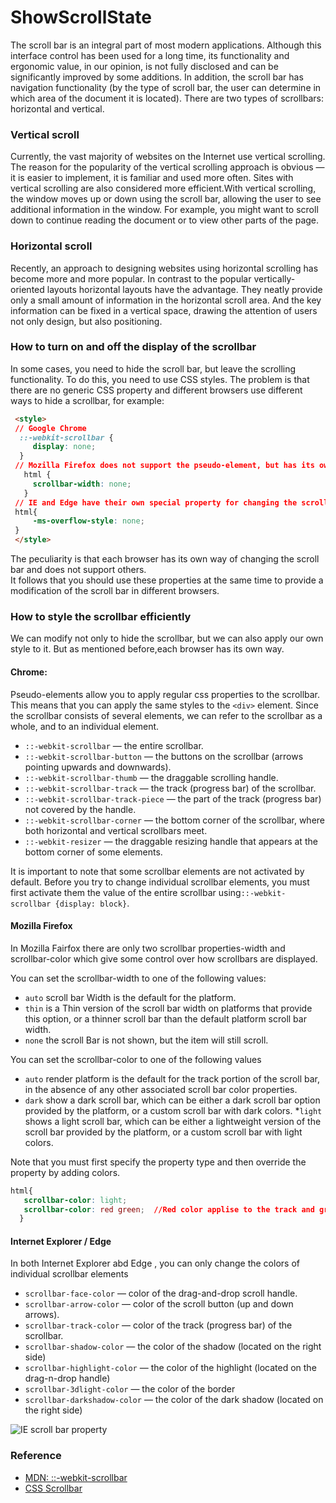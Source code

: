 # ShowScrollState

The scroll bar is an integral part of most modern applications. Although this interface control has been used for a long time, its
functionality and ergonomic value, in our opinion, is not fully disclosed and can be significantly improved by some additions.
In addition, the scroll bar has navigation functionality (by the type of scroll bar, the user can determine in which area of the
document it is located).
There are two types of scrollbars: horizontal and vertical.

### Vertical scroll
Currently, the vast majority of websites on the Internet use vertical scrolling. The reason for the popularity of the vertical 
scrolling approach is obvious — it is easier to implement, it is familiar and used more often. Sites with vertical scrolling are
also considered more efficient.With vertical scrolling, the window moves up or down using
the scroll bar, allowing the user to see additional information in the window. For example, you might want to scroll down to continue 
reading the document or to view other parts of the page.

### Horizontal scroll

Recently, an approach to designing websites using horizontal scrolling has become more and more popular.
In contrast to the popular vertically-oriented layouts horizontal layouts have the advantage. They neatly provide only a small amount 
of information in the horizontal scroll area. And the key information can be fixed in a vertical space, drawing the attention of users 
not only design, but also positioning.

### How to turn on and off the display of the scrollbar
In some cases, you need to hide the scroll bar, but leave the scrolling functionality. To do this, you need to use CSS styles.
The problem is that there are no generic CSS property and different browsers use different ways to hide a scrollbar, for example:

```html
 <style>
 // Google Chrome
  ::-webkit-scrollbar {
     display: none;
  }
 // Mozilla Firefox does not support the pseudo-element, but has its own property that allows you to change the size of the scroll bar
   html {
     scrollbar-width: none;
   }
 // IE and Edge have their own special property for changing the scroll bar
 html{
     -ms-overflow-style: none;
 }
 </style>
```
The peculiarity is that each browser has its own way of changing the scroll bar and does not support others.   
It follows that you should use these properties at the same time to provide a modification of the scroll bar in different browsers.

### How to style the scrollbar efficiently

We can modify not only to hide the scrollbar, but we can also apply our own style to it. But as mentioned before,each browser has
its own way.   

#### Chrome:
Pseudo-elements allow you to apply regular css properties to the scrollbar. This means that you can apply the same styles
to the `<div>` element.
Since the scrollbar consists of several elements, we can refer to the scrollbar as a whole, and to an 
individual element.

* `::-webkit-scrollbar` — the entire scrollbar.
* `::-webkit-scrollbar-button` — the buttons on the scrollbar (arrows pointing upwards and downwards).
* `::-webkit-scrollbar-thumb` — the draggable scrolling handle.
* `::-webkit-scrollbar-track` — the track (progress bar) of the scrollbar.
* `::-webkit-scrollbar-track-piece` — the part of the track (progress bar) not covered by the handle.
* `::-webkit-scrollbar-corner` — the bottom corner of the scrollbar, where both horizontal and vertical scrollbars meet.
* `::-webkit-resizer` — the draggable resizing handle that appears at the bottom corner of some elements.

It is important to note that some scrollbar elements are not activated by default. Before you try to change individual scrollbar
elements, you must first activate them the value of the entire scrollbar using`::-webkit-scrollbar {display: block}`.

#### Mozilla Firefox
In Mozilla Fairfox there are only two scrollbar properties-width and scrollbar-color which give some control over how scrollbars
are displayed.

You can set the scrollbar-width to one of the following values:
* `auto` scroll bar Width is the default for the platform.
* `thin` is a Thin version of the scroll bar width on platforms that provide this option, or a thinner scroll bar than the default platform scroll bar width.
* `none` the scroll Bar is not shown, but the item will still scroll.

You can set the scrollbar-color to one of the following values  
* `auto` render platform is the default for the track portion of the scroll bar, in the absence of any other associated scroll bar color properties.
* `dark` show a dark scroll bar, which can be either a dark scroll bar option provided by the platform, or a custom scroll bar with dark colors.
*`light` shows a light scroll bar, which can be either a lightweight version of the scroll bar provided by the platform, or a custom scroll bar with light colors.

Note that you must first specify the property type and then override the property by adding colors.

```css
html{
   scrollbar-color: light;
   scrollbar-color: red green;  //Red color applise to the track and green for the draggable handle
  }
```

#### Internet Explorer / Edge
In both Internet Explorer abd Edge , you can only change the colors of individual scrollbar elements
* `scrollbar-face-color` — color of the drag-and-drop scroll handle.
* `scrollbar-arrow-color` — color of the scroll button (up and down arrows).
* `scrollbar-track-color` — color of the track (progress bar) of the scrollbar.
* `scrollbar-shadow-color` — the color of the shadow (located on the right side)
* `scrollbar-highlight-color` — the color of the highlight (located on the drag-n-drop handle)
* `scrollbar-3dlight-color` — the color of the border
* `scrollbar-darkshadow-сolor` — the color of the dark shadow (located on the right side)

 ![IE scroll bar property](https://newwavenewthinking.files.wordpress.com/2014/01/custom-scroll-bar-for-ie.png)

### Reference
* [MDN: ::-webkit-scrollbar](https://developer.mozilla.org/en-US/docs/Web/CSS/::-webkit-scrollbar)
* [CSS Scrollbar](https://developer.mozilla.org/en-US/docs/Web/CSS/CSS_Scrollbars)
